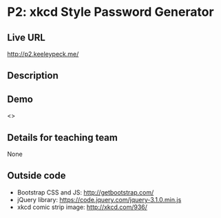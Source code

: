 # P2: xkcd Style Password Generator

## Live URL
<http://p2.keeleypeck.me/>

## Description


## Demo
<>

## Details for teaching team
None

## Outside code
* Bootstrap CSS and JS: http://getbootstrap.com/
* jQuery library: https://code.jquery.com/jquery-3.1.0.min.js
* xkcd comic strip image: http://xkcd.com/936/